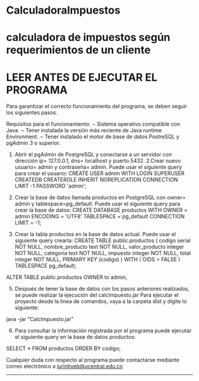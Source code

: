 # CalculadoraImpuestos
calculadora de impuestos según requerimientos de un cliente
==================================
LEER ANTES DE EJECUTAR EL PROGRAMA
==================================

Para garantizar el correcto funcionamiento del programa, se deben seguir los siguientes pasos.


Requisitos para el funcionamiento:
¬ Sistema operativo compatible con Java.
¬ Tener instalada la versión más reciente de Java runtime Environment.
¬ Tener instalado el motor de base de datos PostreSQL y pgAdmin 3 o superior.


1. Abrir el pgAdmin de PostgreSQL y conectarse a un servidor con dirección ip= 127.0.0.1, dns= localhost y puerto 5432.
2.Crear nuevo usuario= admin y contraseña= admin. Puede usar el siguiente query para crear el usuario:
CREATE USER admin WITH
	LOGIN
	SUPERUSER
	CREATEDB
	CREATEROLE
	INHERIT
	NOREPLICATION
	CONNECTION LIMIT -1
	PASSWORD 'admin';

2. Crear la base de datos llamada productos en PostgreSQL con owner= admin y tablespace=pg_default. Puede usar el siguiente query para crear la base de datos:
CREATE DATABASE productos
    WITH 
    OWNER = admin
    ENCODING = 'UTF8'
    TABLESPACE = pg_default
    CONNECTION LIMIT = -1;

3. Crear la tabla productos en la base de datos actual. Puede usar el siguiente query crearla:
CREATE TABLE public.productos
(
    codigo serial NOT NULL,
    nombre_producto text NOT NULL,
    valor_producto integer NOT NULL,
    categoria text NOT NULL,
    impuesto integer NOT NULL,
    total integer NOT NULL,
    PRIMARY KEY (codigo)
)
WITH (
    OIDS = FALSE
)
TABLESPACE pg_default;

ALTER TABLE public.productos
    OWNER to admin;

5. Después de tener la base de datos con los pasos anteriores realizados, se puede realizar la ejecución del calcImpuesto.jar Para ejecutar el proyecto desde la linea de comandos, vaya a la carpeta dist y digite lo siguiente:

java -jar "CalcImpuesto.jar" 


6. Para consultar la información registrada por el programa puede ejecutar el siguiente query  en la base de datos productos:

SELECT * FROM productos
ORDER BY codigo;


Cualquier duda con respecto al programa puede contactarse mediante correo electrónico a iurintiveb@ucentral.edu.co

______


